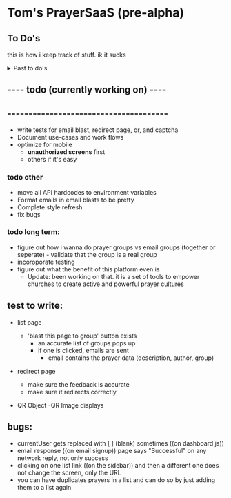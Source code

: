 # Tom's PrayerSaaS (pre-alpha)

## To Do's
this is how i keep track of stuff.  ik it sucks

<details >
<summary>Past to do's</summary>

### todo pre 5/27
- prayer GETall GETone GETme PUT
- group GET PUT

### todo 5/27
- move groups to bottom of sidebar
- layout prayer cards like google keep
- 'add prayer' as a button w/ popup 
    
### todo 6/14 (and other dates before)
- refactor app into more disconnected components

- research routing
    - set up an individual page for prayers using rounting

- distinguish 'data for this user' from 'all data'
    - API: get prayers by group 
    - API: user object (prayers, groups)


### todo 6/15 
- refactor Dashboard into more components
    - seperate add prayer button into its own thing
    - seperate {user}'s prayers into its own thing

- set up more routing    https://reactrouter.com/web/guides/quick-start 
    - make myPrayers and individualPrayers replace the current area that add a prayer and {user}'s prayers occupy


### todo july
- create static URL pages that can un-authorized accept prayers to a specific destination.  Make this url the destination of ^
        - something like /addPrayerTo/group/:id
            - only load page successfully if :id is valid
                - create a new endpoint for unvalidated people to submit a groupid to see if its real and accepts unauthorized
        - create a new API endpoint that can unauthorized check if a group accpets unauthorized requests
            - i need to refactor all of prayer to have fields like 
                - source
                - prayerGroupID
                - fullName
            - prayergroups need fields
                - accepts_unauthorized_requests

- blast a list to an email group
    - create a 'email groups' tab on sidebar to view all the groups infos


- create a QR code to accept prayers into a group
    - use this npm: https://www.npmjs.com/package/react-qrcode-logo 
    - create a microservice that lets you create QR codes and choose what to link them to and change what they link to
        -   have a dynamo table of key/destination pairs where key is the URL generated for the QR (and the value of the code)
            and the destination is where you are redirected todo
    
    
- captcha 



### todo july
- add captcha to accept prayer (currently just on email signup)


</details> 
<!-- End of "Past to do's dropdown" -->





##  ---- todo (currently working on)  ----
##  --------------------------------------
- write tests for email blast, redirect page, qr, and captcha
- Document use-cases and work flows
- optimize for mobile 
    -  **unauthorized screens** first
    - others if it's easy 



### todo other 
- move all API hardcodes to environment variables
- Format emails in email blasts to be pretty 
- Complete style refresh
- fix bugs

### todo long term: 
- figure out how i wanna do prayer groups vs email groups (together or seperate)
        - validate that the group is a real group
- incoroporate testing
- figure out what the benefit of this platform even is
    - Update: been working on that.  it is a set of tools to empower churches to create active and powerful prayer cultures



## test to write:      
- list page 
    - 'blast this page to group' button exists
        - an accurate list of groups pops up
        - if one is clicked, emails are sent
            - email contains the prayer data (description, author, group)
- redirect page
    - make sure the feedback is accurate
    - make sure it redirects correctly

- QR Object
    -QR Image displays





## bugs: 
   - currentUser gets replaced with [ ] (blank) sometimes ((on dashboard.js))
   - email response ((on email signup)) page says "Successful" on any network reply, not only success
   - clicking on one list link ((on the sidebar)) and then a different one does not change the screen, only the URL
   - you can have duplicates prayers in a list and can do so by just adding them to a list again 




